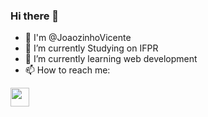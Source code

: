 ### Hi there 👋
- 👀 I'm @JoaozinhoVicente
- 🔭 I’m currently Studying on IFPR
- 🌱 I’m currently learning web development
- 📫 How to reach me:

<a target="_blank" href="https://www.instagram.com/pvd.joaozinhovicent/"><img width="30px"
src="(https://camo.githubusercontent.com/c9dacf0f25a1489fdbc6c0d2b41cda58b77fa210a13a886d6f99e027adfbd358/68747470733a2f2f6564656e742e6769746875622e696f2f537570657254696e7949636f6e732f696d616765732f7376672f696e7374616772616d2e737667)></a>"></a>
